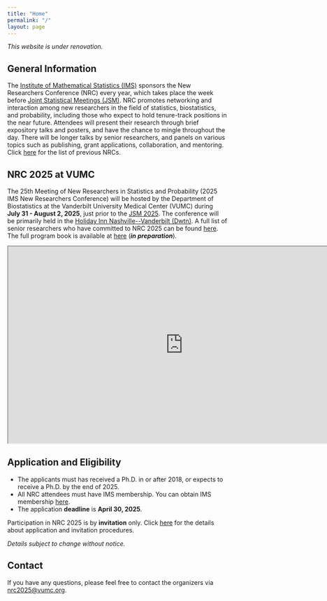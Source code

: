 ```yaml
---
title: "Home"
permalink: "/"
layout: page
---
```


*This website is under renovation.*

## General Information

The [Institute of Mathematical Statistics (IMS)](https://imstat.org/) sponsors the New Researchers Conference (NRC) every year, which takes place the week before [Joint Statistical Meetings (JSM)](https://www.amstat.org/meetings/joint-statistical-meetings). NRC promotes networking and interaction among new researchers in the field of statistics, biostatistics, and probability, including those who expect to hold tenure-track positions in the near future. Attendees will present their research through brief expository talks and posters, and have the chance to mingle throughout the day. There will be longer talks by senior researchers, and panels on various topics such as publishing, grant applications, collaboration, and mentoring. Click [here](https://imstat.org/ims-groups/ims-new-researchers-group/past-conferences/) for the list of previous NRCs.

## NRC 2025 at VUMC

The 25th Meeting of New Researchers in Statistics and Probability (2025 IMS New Researchers Conference) will be hosted by the Department of Biostatistics at the Vanderbilt University Medical Center (VUMC) during **July 31 - August 2, 2025**, just prior to the [JSM 2025](https://ww2.amstat.org/meetings/jsm/2025/). The conference will be primarily held in the [Holiday Inn Nashville--Vanderbilt (Dwtn)](https://www.ihg.com/holidayinn/hotels/us/en/nashville/bnavb/hoteldetail?cm_mmc=GoogleMaps-_-HI-_-US-_-BNAVB). A full list of senior researchers who have committed to NRC 2025 can be found [here](https://nrc2025.github.io/speakers/). The full program book is available at [here]() (***in preparation***).

<iframe src="https://nrc2025.github.io/vuleafmap.html" width="800" height="450"></iframe>

## Application and Eligibility

- The applicants must has received a Ph.D. in or after 2018, or expects to receive a Ph.D. by the end of 2025.
- All NRC attendees must have IMS membership. You can obtain IMS membership [here](https://imstat.org/individual-membership/). 
- The application **deadline** is **April 30, 2025**.

Participation in NRC 2025 is by **invitation** only. Click [here](https://nrc2025.github.io/application/) for the details about application and invitation procedures. 

*Details subject to change without notice.*

## Contact

If you have any questions, please feel free to contact the organizers via <a href="mailto:nrc2025@vumc.org">nrc2025@vumc.org</a>.

